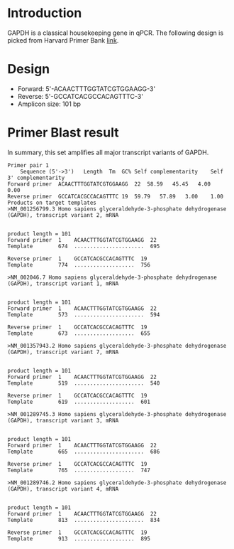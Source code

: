 # Introduction
GAPDH is a classical housekeeping gene in qPCR. The following design is picked from Harvard Primer Bank [link](https://pga.mgh.harvard.edu/primerbank/index.html).

# Design
- Forward: 5'-ACAACTTTGGTATCGTGGAAGG-3'
- Reverse: 5'-GCCATCACGCCACAGTTTC-3'
- Amplicon size: 101 bp

# Primer Blast result
In summary, this set amplifies all major transcript variants of GAPDH.
```
Primer pair 1
	Sequence (5'->3')	Length	Tm	GC%	Self complementarity	Self 3' complementarity
Forward primer	ACAACTTTGGTATCGTGGAAGG	22	58.59	45.45	4.00	0.00
Reverse primer	GCCATCACGCCACAGTTTC	19	59.79	57.89	3.00	1.00
Products on target templates
>NM_001256799.3 Homo sapiens glyceraldehyde-3-phosphate dehydrogenase (GAPDH), transcript variant 2, mRNA


product length = 101
Forward primer  1    ACAACTTTGGTATCGTGGAAGG  22
Template        674  ......................  695

Reverse primer  1    GCCATCACGCCACAGTTTC  19
Template        774  ...................  756

>NM_002046.7 Homo sapiens glyceraldehyde-3-phosphate dehydrogenase (GAPDH), transcript variant 1, mRNA


product length = 101
Forward primer  1    ACAACTTTGGTATCGTGGAAGG  22
Template        573  ......................  594

Reverse primer  1    GCCATCACGCCACAGTTTC  19
Template        673  ...................  655

>NM_001357943.2 Homo sapiens glyceraldehyde-3-phosphate dehydrogenase (GAPDH), transcript variant 7, mRNA


product length = 101
Forward primer  1    ACAACTTTGGTATCGTGGAAGG  22
Template        519  ......................  540

Reverse primer  1    GCCATCACGCCACAGTTTC  19
Template        619  ...................  601

>NM_001289745.3 Homo sapiens glyceraldehyde-3-phosphate dehydrogenase (GAPDH), transcript variant 3, mRNA


product length = 101
Forward primer  1    ACAACTTTGGTATCGTGGAAGG  22
Template        665  ......................  686

Reverse primer  1    GCCATCACGCCACAGTTTC  19
Template        765  ...................  747

>NM_001289746.2 Homo sapiens glyceraldehyde-3-phosphate dehydrogenase (GAPDH), transcript variant 4, mRNA


product length = 101
Forward primer  1    ACAACTTTGGTATCGTGGAAGG  22
Template        813  ......................  834

Reverse primer  1    GCCATCACGCCACAGTTTC  19
Template        913  ...................  895

```